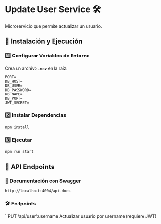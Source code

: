 # Update User Service 🛠️

Microservicio que permite actualizar un usuario.

## 🚀 Instalación y Ejecución

### 1️⃣ Configurar Variables de Entorno
Crea un archivo **`.env`** en la raíz:

```env
PORT=
DB_HOST=
DB_USER=
DB_PASSWORD=
DB_NAME=
DB_PORT=
JWT_SECRET=
```

### 2️⃣ Instalar Dependencias
```bash
npm install
```

### 3️⃣ Ejecutar
```bash
npm run start
```

## 📖 API Endpoints
### 📝 Documentación con Swagger
```bash
http://localhost:4004/api-docs
```

### 🛠️ Endpoints
``PUT	/api/user/:username	Actualizar usuario por username (requiere JWT)